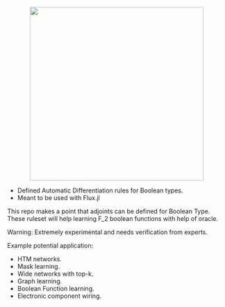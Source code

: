 <p align="center">
<img width="400px" src="https://repository-images.githubusercontent.com/312120233/cbcb3e00-3b02-11eb-9838-4d61e5a3affa"/>
</p>


- Defined Automatic Differentiation rules for Boolean types.
- Meant to be used with Flux.jl

This repo makes a point that adjoints can be defined for Boolean Type.
These ruleset will help learning F$\_2$ boolean functions with help of oracle.

Warning: Extremely experimental and needs verification from experts.

Example potential application:
- HTM networks.
- Mask learning.
- Wide networks with top-k.
- Graph learning.
- Boolean Function learning.
- Electronic component wiring.
